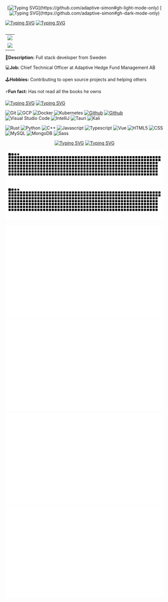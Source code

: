<div align="center">

[![Typing SVG](https://readme-typing-svg.herokuapp.com/?vCenter=true&duration=3000&font=Righteous&size=65&height=95&width=500&center=true&color=111111&lines=Greetings!;Välkommen!;Guten+tag!;¡Hola!)](https://github.com/adaptive-simon#gh-light-mode-only)
[![Typing SVG](https://readme-typing-svg.herokuapp.com/?vCenter=true&duration=3000&font=Righteous&size=65&height=95&width=500&center=true&color=FFFFFF&lines=Greetings!;Välkommen!;Guten+tag!;¡Hola!)](https://github.com/adaptive-simon#gh-dark-mode-only)

</div>

[![Typing SVG](https://readme-typing-svg.herokuapp.com/?vCenter=true&duration=3000&font=Righteous&size=35&height=60&width=500&color=111111&lines=About+me;Om+mig;Über+mich;Sobre+mí)](https://github.com/adaptive-simon#gh-light-mode-only)
[![Typing SVG](https://readme-typing-svg.herokuapp.com/?vCenter=true&duration=3000&font=Righteous&size=35&height=60&width=500&color=FFFFFF&lines=About+me;Om+mig;Über+mich;Sobre+mí)](https://github.com/adaptive-simon#gh-dark-mode-only)

<table align="right">
  <tr>
    <td align="right">
<a href="https://app.pluralsight.com/profile/simon-hyll"><img src="https://img.shields.io/badge/pluralsight-profile-red?style=for-the-badge"></a>
    </td>
  </tr>
  <tr>
    <td align="right">
<a href="https://www.linkedin.com/in/simon-hyll/"><img src="https://img.shields.io/badge/linkedin-profile-blue?style=for-the-badge"></a>
    </td>
  </tr>
</table>


📃**Description:** Full stack developer from Sweden

💻**Job:** Chief Technical Officer at Adaptive Hedge Fund Management AB

🕹**Hobbies:** Contributing to open source projects and helping others

⚡**Fun fact:** Has not read all the books he owns

[![Typing SVG](https://readme-typing-svg.herokuapp.com/?vCenter=true&duration=3000&font=Righteous&size=35&height=60&width=500&color=111111&lines=Tools+and+languages;Verktyg+och+språk;Werkzeuge+und+Sprachen;Instrumentos+y+linguas)](https://github.com/adaptive-simon#gh-light-mode-only)
[![Typing SVG](https://readme-typing-svg.herokuapp.com/?vCenter=true&duration=3000&font=Righteous&size=35&height=60&width=500&color=FFFFFF&lines=Tools+and+languages;Verktyg+och+språk;Werkzeuge+und+Sprachen;Instrumentos+y+linguas)](https://github.com/adaptive-simon#gh-dark-mode-only)

<p>
  <img alt="Git" width="40" src="https://upload.wikimedia.org/wikipedia/commons/thumb/3/3f/Git_icon.svg/1024px-Git_icon.svg.png">
  <img alt="GCP" width="40" src="https://lirp.cdn-website.com/aa0ef369/dms3rep/multi/opt/google-cloud-icon-400w.png">
  <img alt="Docker" width="40" src="https://cdn-icons-png.flaticon.com/512/919/919853.png">
  <img alt="Kubernetes" width="40" src="https://upload.wikimedia.org/wikipedia/commons/thumb/3/39/Kubernetes_logo_without_workmark.svg/1200px-Kubernetes_logo_without_workmark.svg.png">
  <a href="https://github.com/adaptive-simon#gh-light-mode-only"><img alt="Github" width="40" src="https://cdn-icons-png.flaticon.com/512/25/25231.png?w=360"></a>
  <a href="https://github.com/adaptive-simon#gh-dark-mode-only"><img alt="Github" width="40" src="https://cdn0.iconfinder.com/data/icons/shift-logotypes/32/Github-512.png"></a>
  <img alt="Visual Studio Code" width="40" src="https://upload.wikimedia.org/wikipedia/commons/thumb/9/9a/Visual_Studio_Code_1.35_icon.svg/2048px-Visual_Studio_Code_1.35_icon.svg.png">
  <img alt="IntelliJ" width="40" src="https://assets-global.website-files.com/5e9fbf5674850713e126ee08/5eb310b704b0b6b523020e10_intellij.png">
  <img alt="Tauri" width="40" src="https://img.gs/czjpqfbdkz/full/https://github.com/tauri-apps/tauri/raw/dev/app-icon.png">
  <img alt="Kali" width="40" src="https://play-lh.googleusercontent.com/Oriscl3_nvmDPncct6gStmNuQW_4tqHVozy1skG0vd8Jk22KYNMYYJfKq0vcyU-NKdw">
</p>

<p>
  <img alt="Rust" width="40" src="http://rust-lang.org/logos/rust-logo-512x512.png">
  <img alt="Python" width="40" src="https://upload.wikimedia.org/wikipedia/commons/thumb/0/0a/Python.svg/768px-Python.svg.png">
  <img alt="C++" width="40" src="https://upload.wikimedia.org/wikipedia/commons/thumb/1/18/ISO_C%2B%2B_Logo.svg/1822px-ISO_C%2B%2B_Logo.svg.png">
  <img alt="Javascript" width="40" src="https://images.vexels.com/media/users/3/166403/isolated/preview/a5a33bf3004830a2bd581e9fa65de660-javascript-programming-language-icon.png">
  <img alt="Typescript" width="40" src="https://iconape.com/wp-content/png_logo_vector/typescript.png">
  <img alt="Vue" width="40" src="https://cdn.iconscout.com/icon/free/png-256/vue-282497.png">
  <img alt="HTML5" width="40" src="https://cdn-icons-png.flaticon.com/512/1216/1216733.png">
  <img alt="CSS" width="40" src="https://cdn-icons-png.flaticon.com/512/732/732190.png">
  <img alt="MySQL" width="40" src="https://uploads-ssl.webflow.com/60eecfcc030e0e12979ffefc/613a2ecb140ba5ce5e343228_Frame%20197%406x.png">
  <img alt="MongoDB" width="40" src="https://res.cloudinary.com/crunchbase-production/image/upload/c_lpad,f_auto,q_auto:eco,dpr_1/erkxwhl1gd48xfhe2yld">
  <img alt="Sass" width="40" src="https://upload.wikimedia.org/wikipedia/commons/thumb/9/96/Sass_Logo_Color.svg/1280px-Sass_Logo_Color.svg.png">
</p>

<div align="center">

[![Typing SVG](https://readme-typing-svg.herokuapp.com/?center=true&vCenter=true&duration=3000&font=Righteous&size=35&height=60&width=400&color=111111&lines=Statistics;Statistik;Statistiken;Estadística)](https://github.com/adaptive-simon#gh-light-mode-only)
[![Typing SVG](https://readme-typing-svg.herokuapp.com/?center=true&vCenter=true&duration=3000&font=Righteous&size=35&height=60&width=400&color=FFFFFF&lines=Statistics;Statistik;Statistiken;Estadística)](https://github.com/adaptive-simon#gh-dark-mode-only)

[![GitHub Snake Light](https://github.com/adaptive-simon/adaptive-simon/blob/output/github-snake.svg)](https://github.com/adaptive-simon#gh-light-mode-only)
[![GitHub Snake Dark](https://github.com/adaptive-simon/adaptive-simon/blob/output/github-snake-dark.svg)](https://github.com/adaptive-simon#gh-dark-mode-only)
</div>

<div align="center">
<a href="https://github.com/adaptive-simon#gh-dark-mode-only">
<img src="https://github.com/adaptive-simon/github-stats/blob/master/generated/overview.svg#gh-dark-mode-only" />
<img src="https://github.com/adaptive-simon/github-stats/blob/master/generated/languages.svg#gh-dark-mode-only" />
</a>
<a href="https://github.com/adaptive-simon/adaptive-simon#gh-light-mode-only">
<img src="https://github.com/adaptive-simon/github-stats/blob/master/generated/overview.svg#gh-light-mode-only" />
<img src="https://github.com/adaptive-simon/github-stats/blob/master/generated/languages.svg#gh-light-mode-only" />
</a>
</div>

